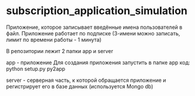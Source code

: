 # subscription_application_simulation
Приложение, которое записывает введённые имена пользователей в файл. Приложение работает по подписке (3-имени можно записать, лимит по времени работы - 1 минута)

В репозитории лежит 2 папки app и server

app - приложение
  Для создания приложения запустить в папке app код: python setup.py py2app

server - серверная часть, к которой обращается приложение и регистрирует его в базе данных (используется Mongo db)
